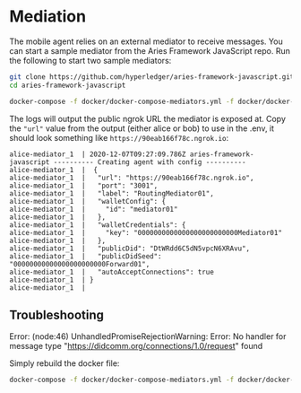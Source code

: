 # Mediation

The mobile agent relies on an external mediator to receive messages. You can start a sample mediator from the Aries Framework JavaScript repo. Run the following to start two sample mediators:

```sh
git clone https://github.com/hyperledger/aries-framework-javascript.git
cd aries-framework-javascript

docker-compose -f docker/docker-compose-mediators.yml -f docker/docker-compose-mediators-ngrok.yml up
```

The logs will output the public ngrok URL the mediator is exposed at. Copy the `"url"` value from the output (either alice or bob) to use in the .env, it should look something like `https://90eab166f78c.ngrok.io`:

```
alice-mediator_1  | 2020-12-07T09:27:09.786Z aries-framework-javascript ---------- Creating agent with config ----------
alice-mediator_1  |  {
alice-mediator_1  |   "url": "https://90eab166f78c.ngrok.io",
alice-mediator_1  |   "port": "3001",
alice-mediator_1  |   "label": "RoutingMediator01",
alice-mediator_1  |   "walletConfig": {
alice-mediator_1  |     "id": "mediator01"
alice-mediator_1  |   },
alice-mediator_1  |   "walletCredentials": {
alice-mediator_1  |     "key": "0000000000000000000000000Mediator01"
alice-mediator_1  |   },
alice-mediator_1  |   "publicDid": "DtWRdd6C5dN5vpcN6XRAvu",
alice-mediator_1  |   "publicDidSeed": "00000000000000000000000Forward01",
alice-mediator_1  |   "autoAcceptConnections": true
alice-mediator_1  | }
alice-mediator_1  |
```


## Troubleshooting

Error: (node:46) UnhandledPromiseRejectionWarning: Error: No handler for message type "https://didcomm.org/connections/1.0/request" found

Simply rebuild the docker file: 
```sh
docker-compose -f docker/docker-compose-mediators.yml -f docker/docker-compose-mediators-ngrok.yml up --build
```